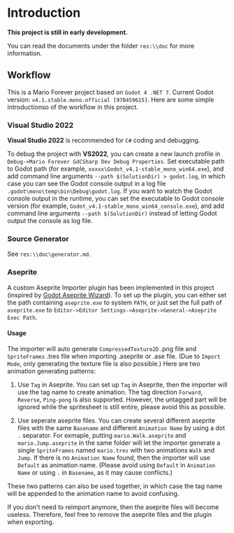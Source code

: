 # Introduction

**This project is still in early development.**

You can read the documents under the folder `res:\\doc` for more information.

## Workflow

This is a Mario Forever project based on `Godot 4 .NET 7`. Current Godot version:
`v4.1.stable.mono.official [970459615]`. Here are some simple introductionso of the workflow in this project.

### Visual Studio 2022

**Visual Studio 2022** is recommended for `C#` coding and debugging.

To debug the project with **VS2022**, you can create a new launch profile in `Debug->Mario Forever GdCSharp Dev Debug Properties`. Set executable path to Godot path (for example, `xxxxx\Godot_v4.1-stable_mono_win64.exe`), and add command line arguments `--path $(SolutionDir) > godot.log`, in which case you can see the Godot console output in a log file `.godot\mono\temp\bin\Debug\godot.log`. If you want to watch the Godot console output in the runtime, you can set the executable to Godot console version (for example, `Godot_v4.1-stable_mono_win64_console.exe`), and add command line arguments `--path $(SolutionDir)` instead of letting Godot output the console as log file.

### Source Generator

See `res:\\doc\generator.md`.

### Aseprite

A custom Aseprite Importer plugin has been implemented in this project (inspired by [Godot Aseprite Wizard](https://github.com/viniciusgerevini/godot-aseprite-wizard)). To set up the plugin, you can either set the path containing `aseprite.exe` to system `PATH`, or just set the full path of `aseprite.exe` to `Editor->Editor Settings->Aseprite->General->Aseprite Exec Path`.

#### Usage

The importer will auto generate `CompressedTexture2D` .png file and `SpriteFrames` .tres file when importing .aseprite or .ase file. (Due to `Import Mode`, only generating the texture file is also possible.) Here are two animation generating patterns:

1. Use `Tag` in Aseprite. You can set up `Tag` in Aseprite, then the importer will use the tag name to create animation. The tag direction `Forward`, `Reverse`, `Ping-pong` is also supported. However, the untagged part will be ignored while the spritesheet is still entire, please avoid this as possible.

2. Use seperate aseprite files. You can create several different aseprite files with the same `Basename` and different `Animation Name` by using a dot `.` separator. For exmaple, putting `mario.Walk.aseprite` and `mario.Jump.aseprite` in the same folder will let the importer generate a single `SpriteFrames` named `mario.tres` with two animations `Walk` and `Jump`. If there is no `Animation Name` found, then the importer will use `Default` as animation name. (Please avoid using `Default` in `Animation Name` or using `.` in `Basename`, as it may cause conflicts.)

These two patterns can also be used together, in which case the tag name will be appended to the animation name to avoid confusing.

If you don't need to reimport anymore, then the aseprite files will become useless. Therefore, feel free to remove the aseprite files and the plugin when exporting.
